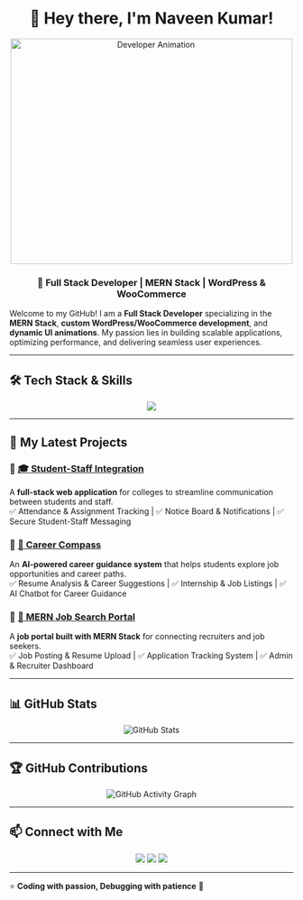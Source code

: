 <h1 align="center">
 👋 Hey there, I'm Naveen Kumar!  
</h1>

<p align="center">
  <img src="https://i.ibb.co/wrb5Kq50/81178b47a8598f0c81c4799f2cdd4057.gif" width="500" height="400" alt="Developer Animation">
</p>

<h3 align="center">
 🚀 Full Stack Developer | MERN Stack | WordPress & WooCommerce   
</h3>

Welcome to my GitHub! I am a **Full Stack Developer** specializing in the **MERN Stack**, **custom WordPress/WooCommerce development**, and **dynamic UI animations**. My passion lies in building scalable applications, optimizing performance, and delivering seamless user experiences.  

---

## 🛠️ Tech Stack & Skills  

<div align="center">
  <img src="https://skillicons.dev/icons?i=react,nodejs,mongodb,php,mysql,wordpress,woocommerce,js,html,css,tailwind,docker,git" />
</div>

---

## 🌟 My Latest Projects  

### 🔹 [🎓 Student-Staff Integration](https://github.com/Naveen-kumar-1/Student-Staff-Integration)  
A **full-stack web application** for colleges to streamline communication between students and staff.  
✅ Attendance & Assignment Tracking | ✅ Notice Board & Notifications | ✅ Secure Student-Staff Messaging  

### 🔹 [🧭 Career Compass](https://github.com/Naveen-kumar-1/career-compass-frontend)  
An **AI-powered career guidance system** that helps students explore job opportunities and career paths.  
✅ Resume Analysis & Career Suggestions | ✅ Internship & Job Listings | ✅ AI Chatbot for Career Guidance  

### 🔹 [💼 MERN Job Search Portal](https://github.com/your-repo)  
A **job portal built with MERN Stack** for connecting recruiters and job seekers.  
✅ Job Posting & Resume Upload | ✅ Application Tracking System | ✅ Admin & Recruiter Dashboard  

---
## 📊 GitHub Stats  

<p align="center">
  <img src="https://github-readme-stats.vercel.app/api?username=Naveen-kumar-1&show_icons=true&theme=github_dark&bg_color=0D1117&title_color=00A86B&text_color=FFFFFF&icon_color=FFD700" alt="GitHub Stats" />
</p>




---

## 🏆 GitHub Contributions  

<p align="center">
  <img src="https://github-readme-activity-graph.vercel.app/graph?username=Naveen-kumar-1&theme=github-dark&bg_color=ffffff&color=2E8B57&line=008080&point=000000" alt="GitHub Activity Graph" />
</p>




---

## 📫 Connect with Me  

<p align="center">
  <a href="https://www.linkedin.com/in/naveen-kumar-5163a22b2/"><img src="https://img.shields.io/badge/LinkedIn-Connect-blue?style=for-the-badge&logo=linkedin" /></a>
  <a href="https://your-portfolio.com"><img src="https://img.shields.io/badge/Portfolio-Visit-blueviolet?style=for-the-badge" /></a>
  <a href="https://github.com/Naveen-kumar-1"><img src="https://img.shields.io/badge/GitHub-Follow-black?style=for-the-badge&logo=github" /></a>
</p>

---

⭐ **Coding with passion, Debugging with patience** 🚀  

